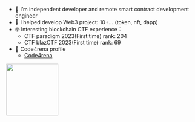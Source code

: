 - 🔭 I’m independent developer and remote smart contract development engineer 
- 🤗 I helped develop Web3 project: 10+... (token, nft, dapp)
- 🤓 Interesting blockchain CTF experience：
  - CTF paradigm 2023(First time) rank: 204
  - CTF blazCTF 2023(First time) rank: 69
- 🍔 Code4rena profile
  - [Code4rena](https://code4rena.com/@KuwaTakushi)
<div align="left"> <img height="137px" src="https://github-readme-stats.vercel.app/api?username=KuwaTakushi&hide_title=true&hide_border=true&show_icons=trueline_height=21&text_color=000&icon_color=000&bg_color=0,ea6161,ffc64d,fffc4d,52fa5a&theme=graywhite" /> </div>
